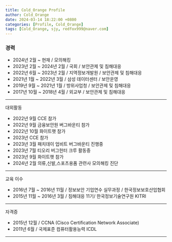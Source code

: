 ```yaml
---
title: Cold_Orange Profile
author: Cold_Orange
date: 2024-03-14 18:22:00 +0800
categories: [Profile, Cold_Orange]
tags: [Cold_Orange, sjy, redfox999@naver.com]
---
```


### 경력

- 2024년 2월 ~ 현재 / 모의해킹
- 2023년 2월 ~ 2024년 2월 / 국회 / 보안관제 및 침해대응
- 2022년 6월 ~ 2023년 2월 / 지역정보개발원 / 보안관제 및 침해대응
- 2021년 1월 ~ 2022년 3월 / 삼성 데이터센터 / 보안운영
- 2019년 9월 ~ 2021년 1월 / 방위사업청 / 보안관제 및 침해대응
- 2017년 10월 ~ 2018년 4월 / 외교부 / 보안관제 및 침해대응

---

대외활동
- 2022년 9월 CCE 참가
- 2022년 9월 금융보안원 버그바운티 참가
- 2022년 10월 화이트햇 참가
- 2023년 CCE 참가
- 2023년 3월 패치데이 업비트 버그바운티 진행중
- 2023년 7월 티오리 버그헌터 크루 활동중
- 2023년 9월 화이트햇 참가
- 2024년 2월 의류,신발,스포츠용품 관련사 모의해킹 진단

---

교육 이수
- 2016년 7월 ~ 2016년 11월 / 정보보안 기업연수 실무과정 / 한국정보보호산업협회
- 2015년 11월 ~ 2016년 3월 / 침해대응 11기/ 한국정보기술연구원 KITRI

---

자격증
- 2015년 12월 / CCNA (Cisco Certification Network Associate)
- 2011년 6월 / 국제표준 컴퓨터활용능력 ICDL

---
